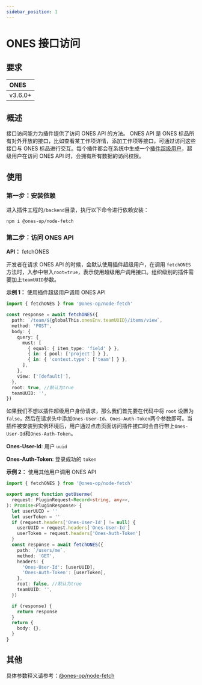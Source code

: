 ```yaml
---
sidebar_position: 1
---
```


# ONES 接口访问

## 要求

| ONES    |
| :------ |
| v3.6.0+ |

## 概述

接口访问能力为插件提供了访问 ONES API 的方法。 ONES API 是 ONES 标品所有对外开放的接口，比如查看某工作项详情，添加工作项等接口，可通过访问这些接口与 ONES 标品进行交互。每个插件都会在系统中生成一个[插件超级用户](../../basic/super-admin.md)，超级用户在访问 ONES API 时，会拥有所有数据的访问权限。

## 使用

### 第一步：安装依赖

进入插件工程的`/backend`目录，执行以下命令进行依赖安装：

```shell
npm i @ones-op/node-fetch
```

### 第二步：访问 ONES API

**API：** fetchONES

开发者在请求 ONES API 的时候，会默认使用插件超级用户，在调用 `fetchONES` 方法时，入参中带入`root=true`，表示使用超级用户调用接口。组织级别的插件需要加上`teamUUID`参数。

**示例 1：** 使用插件超级用户调用 ONES API

```typescript
import { fetchONES } from '@ones-op/node-fetch'

const response = await fetchONES({
  path: `/team/${globalThis.onesEnv.teamUUID}/items/view`,
  method: 'POST',
  body: {
    query: {
      must: [
        { equal: { item_type: 'field' } },
        { in: { pool: ['project'] } },
        { in: { 'context.type': ['team'] } },
      ],
    },
    view: ['[default]'],
  },
  root: true, //默认为true
  teamUUID: '',
})
```

如果我们不想以插件超级用户身份请求，那么我们首先要在代码中将 `root` 设置为 `false`，然后在请求头中添加`Ones-User-Id`、`Ones-Auth-Token`两个参数即可。当插件被安装到实例环境后，用户通过点击页面访问插件接口时会自行带上`Ones-User-Id`和`Ones-Auth-Token`。

**Ones-User-Id**: 用户 `uuid`

**Ones-Auth-Token**: 登录成功的 `token`

**示例 2：** 使用其他用户调用 ONES API

```typescript
import { fetchONES } from '@ones-op/node-fetch'

export async function getUserme(
  request: PluginRequest<Record<string, any>>,
): Promise<PluginResponse> {
  let userUUID = ''
  let userToken = ''
  if (request.headers['Ones-User-Id'] != null) {
    userUUID = request.headers['Ones-User-Id']
    userToken = request.headers['Ones-Auth-Token']
  }
  const response = await fetchONES({
    path: `/users/me`,
    method: 'GET',
    headers: {
      'Ones-User-Id': [userUUID],
      'Ones-Auth-Token': [userToken],
    },
    root: false, //默认为true
    teamUUID: '',
  })

  if (response) {
    return response
  }
  return {
    body: {},
  }
}
```

## 其他

具体参数释义请参考：[@ones-op/node-fetch](../../../reference/legacy-packages/node-fetch/node-fetch.md)
